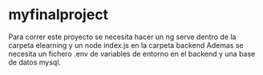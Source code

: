 # myfinalproject

Para correr este proyecto se necesita hacer un ng serve dentro de la carpeta elearning y un node index.js en la carpeta backend
Ademas se necesita un fichero .env de variables de entorno en el backend  y una base de datos mysql.
